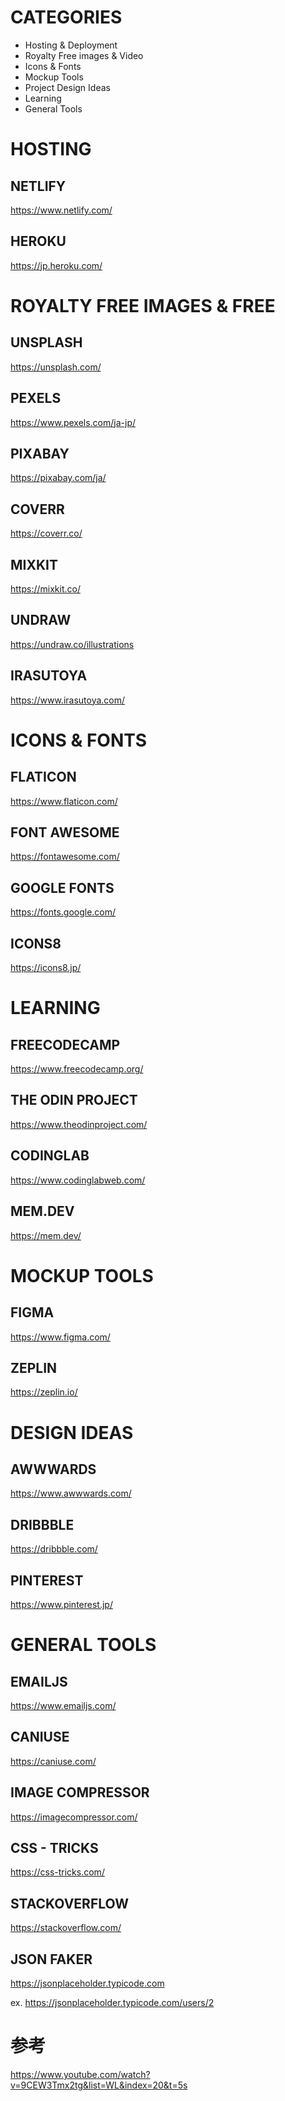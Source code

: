 # CATEGORIES
* Hosting & Deployment
* Royalty Free images & Video
* Icons & Fonts
* Mockup Tools
* Project Design Ideas
* Learning
* General Tools

# HOSTING

## NETLIFY
https://www.netlify.com/

## HEROKU
https://jp.heroku.com/

# ROYALTY FREE IMAGES & FREE

## UNSPLASH
https://unsplash.com/
## PEXELS
https://www.pexels.com/ja-jp/
## PIXABAY
https://pixabay.com/ja/
## COVERR
https://coverr.co/
## MIXKIT
https://mixkit.co/
## UNDRAW
https://undraw.co/illustrations
## IRASUTOYA
https://www.irasutoya.com/

# ICONS & FONTS

## FLATICON
https://www.flaticon.com/
## FONT AWESOME
https://fontawesome.com/
## GOOGLE FONTS
https://fonts.google.com/
## ICONS8
https://icons8.jp/

# LEARNING

## FREECODECAMP
https://www.freecodecamp.org/
## THE ODIN PROJECT
https://www.theodinproject.com/
## CODINGLAB
https://www.codinglabweb.com/
## MEM.DEV
https://mem.dev/

# MOCKUP TOOLS

## FIGMA
https://www.figma.com/
## ZEPLIN
https://zeplin.io/

# DESIGN IDEAS

## AWWWARDS
https://www.awwwards.com/
## DRIBBBLE
https://dribbble.com/
## PINTEREST
https://www.pinterest.jp/

# GENERAL TOOLS

## EMAILJS
https://www.emailjs.com/
## CANIUSE
https://caniuse.com/
## IMAGE COMPRESSOR
https://imagecompressor.com/
## CSS - TRICKS
https://css-tricks.com/
## STACKOVERFLOW
https://stackoverflow.com/

## JSON FAKER
https://jsonplaceholder.typicode.com

ex.
https://jsonplaceholder.typicode.com/users/2

# 参考
https://www.youtube.com/watch?v=9CEW3Tmx2tg&list=WL&index=20&t=5s
